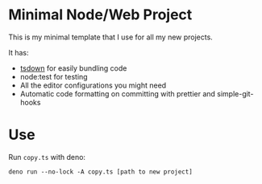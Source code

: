 # Minimal Node/Web Project

<!--
[![npm](https://img.shields.io/npm/v/NAME_HERE)](https://www.npmjs.com/package/NAME_HERE)
![node LTS+](https://img.shields.io/node/v/NAME_HERE)
[![install size](https://packagephobia.com/badge?p=NAME_HERE)](https://packagephobia.com/result?p=NAME_HERE)
[![bundle size](https://img.shields.io/bundlejs/size/NAME_HERE)](https://bundlejs.com/?q=NAME_HERE)
-->

This is my minimal template that I use for all my new projects.

It has:

- [tsdown](https://tsdown.dev) for easily bundling code
- node:test for testing
- All the editor configurations you might need
- Automatic code formatting on committing with prettier and simple-git-hooks

# Use

Run `copy.ts` with deno:

```shell
deno run --no-lock -A copy.ts [path to new project]
```
